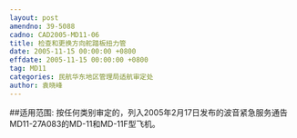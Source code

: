 ```yaml
---
layout: post
amendno: 39-5088
cadno: CAD2005-MD11-06
title: 检查和更换方向舵踏板扭力管
date: 2005-11-15 00:00:00 +0800
effdate: 2005-11-15 00:00:00 +0800
tag: MD11
categories: 民航华东地区管理局适航审定处
author: 袁晓峰
---
```


##适用范围:
按任何类别审定的，列入2005年2月17日发布的波音紧急服务通告MD11-27A083的MD-11和MD-11F型飞机。

